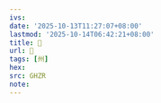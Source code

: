 ```yaml
---
ivs:
date: '2025-10-13T11:27:07+08:00'
lastmod: '2025-10-14T06:42:21+08:00'
title: 󰕪
url: 󰕪
tags: [州]
hex: 
src: GHZR
note:
---
```

